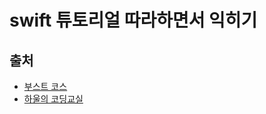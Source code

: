 # swift 튜토리얼 따라하면서 익히기 

## 출처 
- [부스트 코스](https://www.edwith.org/boostcourse-ios/joinLectures/12966)
- [하울의 코딩교실](https://www.youtube.com/channel/UCScI4bsr-RaGdYSC2QAHWug)